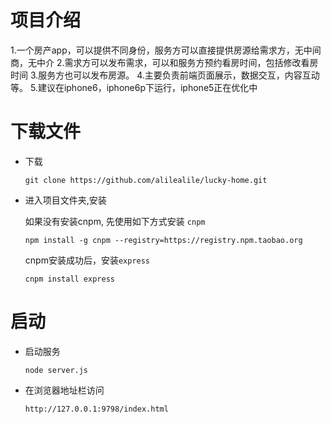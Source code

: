 # 项目介绍
1.一个房产app，可以提供不同身份，服务方可以直接提供房源给需求方，无中间商，无中介
2.需求方可以发布需求，可以和服务方预约看房时间，包括修改看房时间
3.服务方也可以发布房源。
4.主要负责前端页面展示，数据交互，内容互动等。
5.建议在iphone6，iphone6p下运行，iphone5正在优化中

# 下载文件
* 下载

    ```
    git clone https://github.com/alilealile/lucky-home.git
    ```

* 进入项目文件夹,安装

   	如果没有安装cnpm, 先使用如下方式安装 `cnpm`
     ```
    npm install -g cnpm --registry=https://registry.npm.taobao.org
     ```
    cnpm安装成功后，安装`express`
     ```
    cnpm install express
    ```

# 启动

* 启动服务
	 ```
    node server.js
     ```

* 在浏览器地址栏访问
 	```
	http://127.0.0.1:9798/index.html
	```
